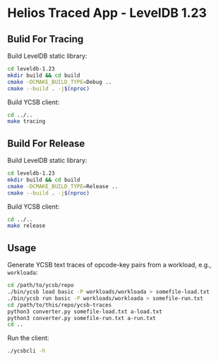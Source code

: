 # Helios Traced App - LevelDB 1.23

## Bulid For Tracing

Build LevelDB static library:

```bash
cd leveldb-1.23
mkdir build && cd build
cmake -DCMAKE_BUILD_TYPE=Debug ..
cmake --build . -j$(nproc)
```

Build YCSB client:

```bash
cd ../..
make tracing
```

## Build For Release

Build LevelDB static library:

```bash
cd leveldb-1.23
mkdir build && cd build
cmake -DCMAKE_BUILD_TYPE=Release ..
cmake --build . -j$(nproc)
```

Build YCSB client:

```bash
cd ../..
make release
```

## Usage

Generate YCSB text traces of opcode-key pairs from a workload, e.g., `workloada`:

```bash
cd /path/to/ycsb/repo
./bin/ycsb load basic -P workloads/workloada > somefile-load.txt
./bin/ycsb run basic -P workloads/workloada > somefile-run.txt
cd /path/to/this/repo/ycsb-traces
python3 converter.py somefile-load.txt a-load.txt
python3 converter.py somefile-run.txt a-run.txt
cd ..
```

Run the client:

```bash
./ycsbcli -h
```
